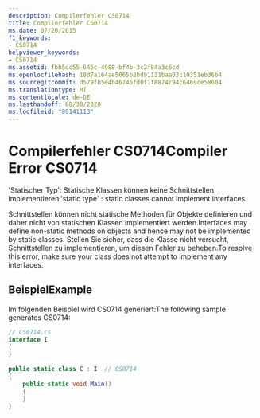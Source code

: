 ```yaml
---
description: Compilerfehler CS0714
title: Compilerfehler CS0714
ms.date: 07/20/2015
f1_keywords:
- CS0714
helpviewer_keywords:
- CS0714
ms.assetid: fbb5dc55-645c-4980-bf4b-3c2f84a3c6cd
ms.openlocfilehash: 18d7a164ae5065b2bd91131baa03c10351eb36b4
ms.sourcegitcommit: d579fb5e4b46745fd0f1f8874c94c6469ce58604
ms.translationtype: MT
ms.contentlocale: de-DE
ms.lasthandoff: 08/30/2020
ms.locfileid: "89141113"
---
```

# <a name="compiler-error-cs0714"></a><span data-ttu-id="61287-103">Compilerfehler CS0714</span><span class="sxs-lookup"><span data-stu-id="61287-103">Compiler Error CS0714</span></span>
<span data-ttu-id="61287-104">'Statischer Typ': Statische Klassen können keine Schnittstellen implementieren.</span><span class="sxs-lookup"><span data-stu-id="61287-104">'static type' : static classes cannot implement interfaces</span></span>  
  
 <span data-ttu-id="61287-105">Schnittstellen können nicht statische Methoden für Objekte definieren und daher nicht von statischen Klassen implementiert werden.</span><span class="sxs-lookup"><span data-stu-id="61287-105">Interfaces may define non-static methods on objects and hence may not be implemented by static classes.</span></span> <span data-ttu-id="61287-106">Stellen Sie sicher, dass die Klasse nicht versucht, Schnittstellen zu implementieren, um diesen Fehler zu beheben.</span><span class="sxs-lookup"><span data-stu-id="61287-106">To resolve this error, make sure your class does not attempt to implement any interfaces.</span></span>  
  
## <a name="example"></a><span data-ttu-id="61287-107">Beispiel</span><span class="sxs-lookup"><span data-stu-id="61287-107">Example</span></span>  
 <span data-ttu-id="61287-108">Im folgenden Beispiel wird CS0714 generiert:</span><span class="sxs-lookup"><span data-stu-id="61287-108">The following sample generates CS0714:</span></span>  
  
```csharp  
// CS0714.cs  
interface I  
{  
}  
  
public static class C : I  // CS0714  
{  
    public static void Main()  
    {  
    }  
}  
```
